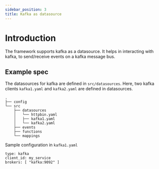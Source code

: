 ```yaml
---
sidebar_position: 3
title: Kafka as datasource
---
```


# Introduction

The framework supports kafka as a datasource. It helps in interacting with kafka, to send/receive events on a kafka message bus. 

## Example spec
The datasources for kafka are defined in `src/datasources`. Here, two kafka clients `kafka1.yaml` and `kafka2.yaml` are defined in datasources.
```
.
├── config
└── src
    ├── datasources
    │   └── httpbin.yaml
    │   ├── kafka1.yaml
    │   └── kafka2.yaml
    ├── events
    ├── functions
    └── mappings
```

Sample configuration in `kafka1.yaml`
```
type: kafka
client_id: my_service
brokers: [ "kafka:9092" ]
```